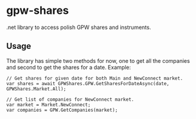 # gpw-shares
.net library to access polish GPW shares and instruments.

## Usage
The library has simple two methods for now, one to get all the companies and second to get the shares for a date.
Example:
```
// Get shares for given date for both Main and NewConnect market.
var shares = await GPWShares.GPW.GetSharesForDateAsync(date, GPWShares.Market.All);
	
// Get list of companies for NewConnect market.
var market = Market.NewConnect;
var companies = GPW.GetCompanies(market);

```
